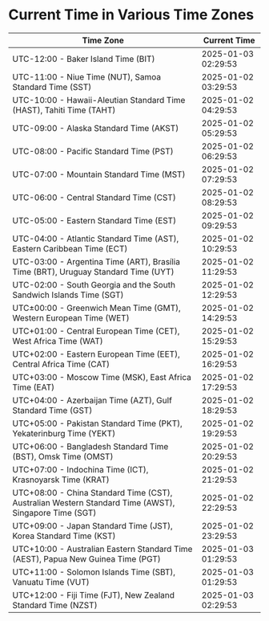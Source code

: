 # Current Time in Various Time Zones

| Time Zone | Current Time |
|-----------|--------------|
| UTC-12:00 - Baker Island Time (BIT) | 2025-01-03 02:29:53 |
| UTC-11:00 - Niue Time (NUT), Samoa Standard Time (SST) | 2025-01-02 03:29:53 |
| UTC-10:00 - Hawaii-Aleutian Standard Time (HAST), Tahiti Time (TAHT) | 2025-01-02 04:29:53 |
| UTC-09:00 - Alaska Standard Time (AKST) | 2025-01-02 05:29:53 |
| UTC-08:00 - Pacific Standard Time (PST) | 2025-01-02 06:29:53 |
| UTC-07:00 - Mountain Standard Time (MST) | 2025-01-02 07:29:53 |
| UTC-06:00 - Central Standard Time (CST) | 2025-01-02 08:29:53 |
| UTC-05:00 - Eastern Standard Time (EST) | 2025-01-02 09:29:53 |
| UTC-04:00 - Atlantic Standard Time (AST), Eastern Caribbean Time (ECT) | 2025-01-02 10:29:53 |
| UTC-03:00 - Argentina Time (ART), Brasília Time (BRT), Uruguay Standard Time (UYT) | 2025-01-02 11:29:53 |
| UTC-02:00 - South Georgia and the South Sandwich Islands Time (SGT) | 2025-01-02 12:29:53 |
| UTC±00:00 - Greenwich Mean Time (GMT), Western European Time (WET) | 2025-01-02 14:29:53 |
| UTC+01:00 - Central European Time (CET), West Africa Time (WAT) | 2025-01-02 15:29:53 |
| UTC+02:00 - Eastern European Time (EET), Central Africa Time (CAT) | 2025-01-02 16:29:53 |
| UTC+03:00 - Moscow Time (MSK), East Africa Time (EAT) | 2025-01-02 17:29:53 |
| UTC+04:00 - Azerbaijan Time (AZT), Gulf Standard Time (GST) | 2025-01-02 18:29:53 |
| UTC+05:00 - Pakistan Standard Time (PKT), Yekaterinburg Time (YEKT) | 2025-01-02 19:29:53 |
| UTC+06:00 - Bangladesh Standard Time (BST), Omsk Time (OMST) | 2025-01-02 20:29:53 |
| UTC+07:00 - Indochina Time (ICT), Krasnoyarsk Time (KRAT) | 2025-01-02 21:29:53 |
| UTC+08:00 - China Standard Time (CST), Australian Western Standard Time (AWST), Singapore Time (SGT) | 2025-01-02 22:29:53 |
| UTC+09:00 - Japan Standard Time (JST), Korea Standard Time (KST) | 2025-01-02 23:29:53 |
| UTC+10:00 - Australian Eastern Standard Time (AEST), Papua New Guinea Time (PGT) | 2025-01-03 01:29:53 |
| UTC+11:00 - Solomon Islands Time (SBT), Vanuatu Time (VUT) | 2025-01-03 01:29:53 |
| UTC+12:00 - Fiji Time (FJT), New Zealand Standard Time (NZST) | 2025-01-03 02:29:53 |
